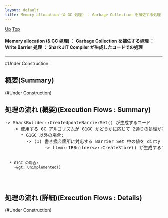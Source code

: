 ```yaml
---
layout: default
title: Memory allocation (& GC 処理) ： Garbage Collection を補佐する処理 ： Write Barrier 処理 ： Shark JIT Compiler が生成したコードでの処理
---
```

[Up](no2114EV0.html) [Top](../index.html)

#### Memory allocation (& GC 処理) ： Garbage Collection を補佐する処理 ： Write Barrier 処理 ： Shark JIT Compiler が生成したコードでの処理

--- 
#Under Construction

## 概要(Summary)
(#Under Construction)

## 処理の流れ (概要)(Execution Flows : Summary)
<div class="flow-abst"><pre>
-&gt; SharkBuilder::CreateUpdateBarrierSet() が生成するコード
   -&gt; 使用する GC アルゴリズムが G1GC かどうかに応じて 2通りの処理が存在
      * G1GC 以外の場合:
        -&gt; (1) 書き換え箇所に対応する Barrier Set 中の値を dirty にする
               -&gt; llvm::IRBuilder&lt;&gt;::CreateStore() が生成するコード

      * G1GC の場合:
        -&gt; Unimplemented()
</pre></div>

## 処理の流れ (詳細)(Execution Flows : Details)
(#Under Construction)









